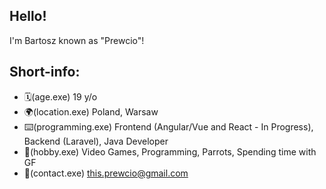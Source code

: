 ## Hello!
I'm Bartosz known as "Prewcio"!

## Short-info:
- 🗓️(age.exe) 19 y/o
- 🌍(location.exe) Poland, Warsaw
- ⌨️(programming.exe) Frontend (Angular/Vue and React - In Progress), Backend (Laravel), Java Developer
- 🧠(hobby.exe) Video Games, Programming, Parrots, Spending time with GF
- 📧(contact.exe) this.prewcio@gmail.com

